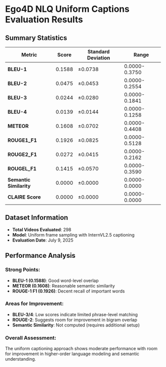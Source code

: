 # Ego4D NLQ Uniform Captions Evaluation Results

## Summary Statistics

| Metric | Score | Standard Deviation | Range |
|--------|-------|-------------------|-------|
| **BLEU-1** | 0.1588 | ±0.0738 | 0.0000-0.3750 |
| **BLEU-2** | 0.0475 | ±0.0453 | 0.0000-0.2554 |
| **BLEU-3** | 0.0244 | ±0.0280 | 0.0000-0.1841 |
| **BLEU-4** | 0.0139 | ±0.0144 | 0.0000-0.1258 |
| **METEOR** | 0.1608 | ±0.0702 | 0.0000-0.4408 |
| **ROUGE1_F1** | 0.1926 | ±0.0825 | 0.0000-0.5128 |
| **ROUGE2_F1** | 0.0272 | ±0.0415 | 0.0000-0.2162 |
| **ROUGEL_F1** | 0.1415 | ±0.0570 | 0.0000-0.3590 |
| **Semantic Similarity** | 0.0000 | ±0.0000 | 0.0000-0.0000 |
| **CLAIRE Score** | 0.0000 | ±0.0000 | 0.0000-0.0000 |

## Dataset Information

- **Total Videos Evaluated**: 298
- **Model**: Uniform frame sampling with InternVL2.5 captioning
- **Evaluation Date**: July 9, 2025

## Performance Analysis

### Strong Points:
- **BLEU-1 (0.1588)**: Good word-level overlap
- **METEOR (0.1608)**: Reasonable semantic similarity
- **ROUGE-1 F1 (0.1926)**: Decent recall of important words

### Areas for Improvement:
- **BLEU-3/4**: Low scores indicate limited phrase-level matching
- **ROUGE-2**: Suggests room for improvement in bigram overlap
- **Semantic Similarity**: Not computed (requires additional setup)

### Overall Assessment:
The uniform captioning approach shows moderate performance with room for improvement in higher-order language modeling and semantic understanding. 